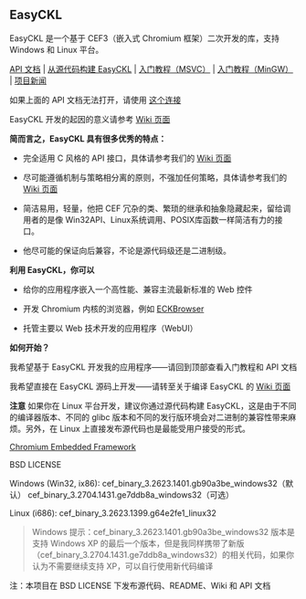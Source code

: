 ## EasyCKL

EasyCKL 是一个基于 CEF3（嵌入式 Chromium 框架）二次开发的库，支持 Windows 和 Linux 平台。

[API 文档](http://easyckl.tk/docs/) | [从源代码构建 EasyCKL](https://git.oschina.net/daemon_process/EasyCKL/wikis/%E4%BB%8E%E6%BA%90%E4%BB%A3%E7%A0%81%E6%9E%84%E5%BB%BA-EasyCKL) | [入门教程（MSVC）](https://git.oschina.net/daemon_process/EasyCKL/wikis/%E3%80%90%E5%85%A5%E9%97%A8%E3%80%91%E4%BD%BF%E7%94%A8-EasyCKL-%E7%BB%99%E5%BA%94%E7%94%A8%E7%A8%8B%E5%BA%8F%E5%B5%8C%E5%85%A5-%2Ahromium-%E5%86%85%E6%A0%B8web%E6%8E%A7%E4%BB%B6) | [入门教程（MinGW）](https://git.oschina.net/daemon_process/EasyCKL/wikis/%E4%BD%BF%E7%94%A8-MinGW-%E5%BC%80%E5%8F%91-EasyCKL-%E5%BA%94%E7%94%A8%E7%A8%8B%E5%BA%8F) | [项目新闻](NEWS)

如果上面的 API 文档无法打开，请使用 [这个连接](http://easyckl.esy.es/docs/)

EasyCKL 开发的起因的意义请参考 [Wiki 页面](https://git.oschina.net/daemon_process/EasyCKL/wikis/Home)

**简而言之，EasyCKL 具有很多优秀的特点：**

- 完全适用 C 风格的 API 接口，具体请参考我们的 [Wiki 页面](https://git.oschina.net/daemon_process/EasyCKL/wikis/Home)

- 尽可能遵循机制与策略相分离的原则，不强加任何策略，具体请参考我们的 [Wiki 页面](https://git.oschina.net/daemon_process/EasyCKL/wikis/Home)

- 简洁易用，轻量，他把 CEF 冗杂的类、繁琐的继承和抽象隐藏起来，留给调用者的是像 Win32API、Linux系统调用、POSIX库函数一样简洁有力的接口。

- 他尽可能的保证向后兼容，不论是源代码级还是二进制级。

**利用 EasyCKL，你可以**

- 给你的应用程序嵌入一个高性能、兼容主流最新标准的 Web 控件

- 开发 Chromium 内核的浏览器，例如 [ECKBrowser](http://easyckl.tk/eckbrowser/)

- 托管主要以 Web 技术开发的应用程序（WebUI）

**如何开始？**

我希望基于 EasyCKL 开发我的应用程序——请回到顶部查看入门教程和 API 文档

我希望直接在 EasyCKL 源码上开发——请转至关于编译 EasyCKL 的 [Wiki 页面](https://git.oschina.net/daemon_process/EasyCKL/wikis/%E4%BB%8E%E6%BA%90%E4%BB%A3%E7%A0%81%E6%9E%84%E5%BB%BA-EasyCKL)

**注意** 如果你在 Linux 平台开发，建议你通过源代码构建 EasyCKL，这是由于不同的编译器版本、不同的 glibc 版本和不同的发行版环境会对二进制的兼容性带来麻烦。另外，在 Linux 上直接发布源代码也是最能受用户接受的形式。

[Chromium Embedded Framework](https://bitbucket.org/chromiumembedded/cef)

BSD LICENSE

Windows (Win32, ix86): cef_binary_3.2623.1401.gb90a3be_windows32（默认） cef_binary_3.2704.1431.ge7ddb8a_windows32（可选）

Linux (i686): cef_binary_3.2623.1399.g64e2fe1_linux32

> Windows 提示：cef_binary_3.2623.1401.gb90a3be_windows32 版本是支持 Windows XP 的最后一个版本，但是我同样携带了新版（cef_binary_3.2704.1431.ge7ddb8a_windows32）的相关代码，如果你认为不需要继续支持 XP，可以自行使用新代码编译

注：本项目在 BSD LICENSE 下发布源代码、README、Wiki 和 API 文档